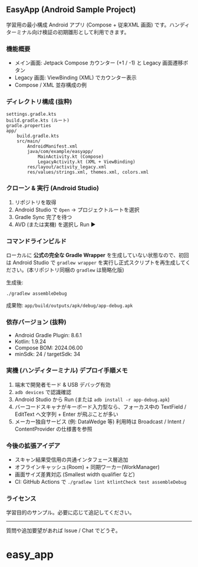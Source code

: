 ## EasyApp (Android Sample Project)

学習用の最小構成 Android アプリ (Compose + 従来XML 画面) です。ハンディターミナル向け検証の初期雛形として利用できます。

### 機能概要
* メイン画面: Jetpack Compose カウンター (+1 / -1) と Legacy 画面遷移ボタン
* Legacy 画面: ViewBinding (XML) でカウンター表示
* Compose / XML 並存構成の例

### ディレクトリ構成 (抜粋)
```
settings.gradle.kts
build.gradle.kts (ルート)
gradle.properties
app/
	build.gradle.kts
	src/main/
		AndroidManifest.xml
		java/com/example/easyapp/
			MainActivity.kt (Compose)
			LegacyActivity.kt (XML + ViewBinding)
		res/layout/activity_legacy.xml
		res/values/strings.xml, themes.xml, colors.xml
```

### クローン & 実行 (Android Studio)
1. リポジトリを取得
2. Android Studio で `Open` → プロジェクトルートを選択
3. Gradle Sync 完了を待つ
4. AVD (または実機) を選択し Run ▶

### コマンドラインビルド
ローカルに **公式の完全な Gradle Wrapper** を生成していない状態なので、初回は Android Studio で `gradlew wrapper` を実行し正式スクリプトを再生成してください。(本リポジトリ同梱の `gradlew` は簡略化版)

生成後:
```
./gradlew assembleDebug
```
成果物: `app/build/outputs/apk/debug/app-debug.apk`

### 依存バージョン (抜粋)
* Android Gradle Plugin: 8.6.1
* Kotlin: 1.9.24
* Compose BOM: 2024.06.00
* minSdk: 24 / targetSdk: 34

### 実機 (ハンディターミナル) デプロイ手順メモ
1. 端末で開発者モード & USB デバッグ有効
2. `adb devices` で認識確認
3. Android Studio から Run (または `adb install -r app-debug.apk`)
4. バーコードスキャナがキーボード入力型なら、フォーカス中の TextField / EditText へ文字列 + Enter が飛ぶことが多い
5. メーカー独自サービス (例: DataWedge 等) 利用時は Broadcast / Intent / ContentProvider の仕様書を参照

### 今後の拡張アイデア
* スキャン結果受信用の共通インタフェース層追加
* オフラインキャッシュ(Room) + 同期ワーカー(WorkManager)
* 画面サイズ差異対応 (Smallest width qualifier など)
* CI: GitHub Actions で `./gradlew lint ktlintCheck test assembleDebug`

### ライセンス
学習目的のサンプル。必要に応じて追記してください。

---
質問や追加要望があれば Issue / Chat でどうぞ。
# easy_app